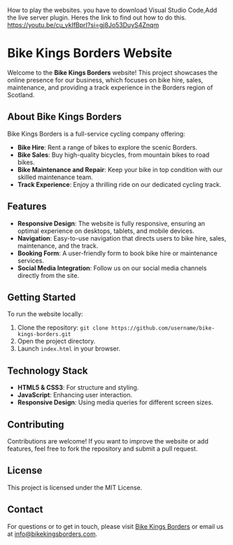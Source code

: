 How to play the websites. you have to download Visual Studio Code,Add the live server plugin. Heres the link to find out how to do this.  https://youtu.be/cu_ykIfBprI?si=gj8Jo53DuyS4Znqm



# Bike Kings Borders Website

Welcome to the **Bike Kings Borders** website! This project showcases the online presence for our business, which focuses on bike hire, sales, maintenance, and providing a track experience in the Borders region of Scotland.

## About Bike Kings Borders

Bike Kings Borders is a full-service cycling company offering:
- **Bike Hire**: Rent a range of bikes to explore the scenic Borders.
- **Bike Sales**: Buy high-quality bicycles, from mountain bikes to road bikes.
- **Bike Maintenance and Repair**: Keep your bike in top condition with our skilled maintenance team.
- **Track Experience**: Enjoy a thrilling ride on our dedicated cycling track.

## Features
- **Responsive Design**: The website is fully responsive, ensuring an optimal experience on desktops, tablets, and mobile devices.
- **Navigation**: Easy-to-use navigation that directs users to bike hire, sales, maintenance, and the track.
- **Booking Form**: A user-friendly form to book bike hire or maintenance services.
- **Social Media Integration**: Follow us on our social media channels directly from the site.

## Getting Started

To run the website locally:
1. Clone the repository: `git clone https://github.com/username/bike-kings-borders.git`
2. Open the project directory.
3. Launch `index.html` in your browser.

## Technology Stack
- **HTML5 & CSS3**: For structure and styling.
- **JavaScript**: Enhancing user interaction.
- **Responsive Design**: Using media queries for different screen sizes.

## Contributing
Contributions are welcome! If you want to improve the website or add features, feel free to fork the repository and submit a pull request.

## License
This project is licensed under the MIT License.

## Contact
For questions or to get in touch, please visit [Bike Kings Borders](https://www.bikekingsborders.com) or email us at info@bikekingsborders.com.


